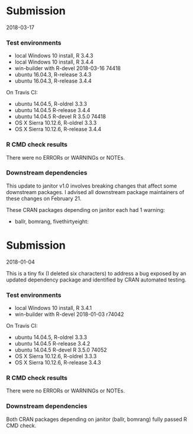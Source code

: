 # Submission
2018-03-17

### Test environments
* local Windows 10 install, R 3.4.3
* local Windows 10 install, R 3.4.4
* win-builder with R-devel 2018-03-16 74418
* ubuntu 16.04.3, R-release 3.4.3
* ubuntu 16.04.3, R-release 3.4.4


On Travis CI:
* ubuntu 14.04.5, R-oldrel 3.3.3
* ubuntu 14.04.5 R-release 3.4.4
* ubuntu 14.04.5 R-devel R 3.5.0 74418
* OS X Sierra 10.12.6, R-oldrel 3.3.3
* OS X Sierra 10.12.6, R-release 3.4.4

### R CMD check results
There were no ERRORs or WARNINGs or NOTEs.

### Downstream dependencies
This update to janitor v1.0 involves breaking changes that affect some downstream packages.  I advised all downstream package maintainers of these changes on February 21.

These CRAN packages depending on janitor each had 1 warning:

* ballr, bomrang, fivethirtyeight: 


# Submission
2018-01-04

This is a tiny fix (I deleted six characters) to address a bug exposed by an updated dependency package and identified by CRAN automated testing.

### Test environments
* local Windows 10 install, R 3.4.1
* win-builder with R-devel 2018-01-03 r74042

On Travis CI:
* ubuntu 14.04.5, R-oldrel 3.3.3
* ubuntu 14.04.5 R-release 3.4.2
* ubuntu 14.04.5 R-devel R 3.5.0 74052
* OS X Sierra 10.12.6, R-oldrel 3.3.3
* OS X Sierra 10.12.6, R-release 3.4.3

### R CMD check results
There were no ERRORs or WARNINGs or NOTEs.

### Downstream dependencies
Both CRAN packages depending on janitor (ballr, bomrang) fully passed R CMD check.
